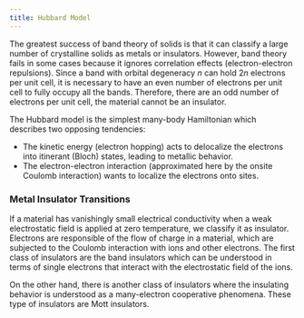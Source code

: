 ```yaml
---
title: Hubbard Model
---
```


The greatest success of band theory of solids is that it can classify a large
number of crystalline solids as metals or insulators. However, band theory fails
in some cases because it ignores correlation effects (electron-electron
repulsions). Since a band with orbital degeneracy $n$ can hold $2n$ electrons
per unit cell, it is necessary to have an even number of electrons per unit cell
to fully occupy all the bands. Therefore, there are an odd number of electrons
per unit cell, the material cannot be an insulator.

The Hubbard model is the simplest many-body Hamiltonian which describes two
opposing tendencies:
- The kinetic energy (electron hopping) acts to delocalize the electrons into
itinerant (Bloch) states, leading to metallic behavior.
- The electron-electron interaction (approximated here by the onsite Coulomb
interaction) wants to localize the electrons onto sites.

### Metal Insulator Transitions

If a material has vanishingly small electrical conductivity when a weak
electrostatic field is applied at zero temperature, we classify it as insulator.
Electrons are responsible of the flow of charge in a material, which are
subjected to the Coulomb interaction with ions and other electrons. The first
class of insulators are the band insulators which can be understood in terms of
single electrons that interact with the electrostatic field of the ions.

On the other hand, there is another class of insulators where the insulating
behavior is understood as a many-electron cooperative phenomena. These type of
insulators are Mott insulators.
